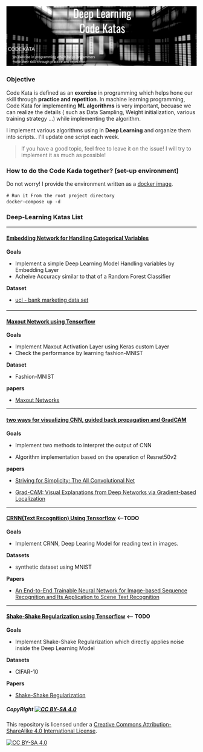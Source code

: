 ![header](./src/header.png)

### Objective

Code Kata is defined as an **exercise** in programming which helps hone our skill through **practice and repetition**. In machine learning programming, Code Kata for implementing **ML algorithms** is very important, becuase we can realize the details ( such as Data Sampling, Weight initialization, various training strategy ...) while implementing the algorithm. 

I implement various algorithms using in **Deep Learning** and organize them into scripts.. I'll update one script each week.


> If you have a good topic, feel free to leave it on the issue! I will try to implement it as much as possible!



### How to do the Code Kada together? (set-up environment)

Do not worry! I provide the environment written as a [docker image](https://hub.docker.com/repository/docker/craftsangjae/jupyter-dojo).

````shell
# Run it From the root project directory
docker-compose up -d
````



### Deep-Learning Katas List

----

#### [Embedding Network for Handling Categorical Variables]()

**Goals**

* Implement a simple Deep Learning Model Handling variables by Embedding Layer
* Acheive Accuracy similar to that of a Random Forest Classifier

**Dataset**

* [ucl - bank marketing data set](https://archive.ics.uci.edu/ml/datasets/Bank%2BMarketing)

#### 

----

#### [Maxout Network using Tensorflow]() 

**Goals**

* Implement Maxout Activation Layer using Keras custom Layer
* Check the performance by learning fashion-MNIST

**Dataset**

* Fashion-MNIST

**papers**

* [Maxout Networks](https://arxiv.org/pdf/1302.4389.pdf)



-----

#### [two ways for visualizing CNN, guided back propagation and GradCAM]() 

**Goals**

* Implement two methods to interpret the output of CNN 

* Algorithm implementation based on the operation of Resnet50v2

**papers**

* [ Striving for Simplicity: The All Convolutional Net ](https://arxiv.org/pdf/1412.6806.pdf)

* [ Grad-CAM: Visual Explanations from Deep Networks via Gradient-based Localization](https://arxiv.org/pdf/1610.02391.pdf)



----

#### [CRNN(Text Recognition) Using Tensorflow]() <--TODO

**Goals**

* Implement CRNN, Deep Learing Model for reading text in images.

**Datasets**

* synthetic dataset using MNIST

**Papers**

* [An End-to-End Trainable Neural Network for Image-based Sequence Recognition and Its Application to Scene Text Recognition](https://arxiv.org/abs/1507.05717)



----

#### [Shake-Shake Regularization using Tensorflow]() <-- TODO

**Goals**

* Implement Shake-Shake Regularization which directly applies noise inside the Deep Learning Model

**Datasets**

* CIFAR-10

**Papers**

* [Shake-Shake Regularization](https://arxiv.org/pdf/1705.07485.pdf)

##### CopyRight [![CC BY-SA 4.0][cc-by-sa-shield]][cc-by-sa]

This repository is licensed under a [Creative Commons Attribution-ShareAlike 4.0 International License][cc-by-sa].

[![CC BY-SA 4.0][cc-by-sa-image]][cc-by-sa]

[cc-by-sa]: http://creativecommons.org/licenses/by-sa/4.0/
[cc-by-sa-image]: https://licensebuttons.net/l/by-sa/4.0/88x31.png
[cc-by-sa-shield]: https://img.shields.io/badge/License-CC%20BY--SA%204.0-lightgrey.svg


